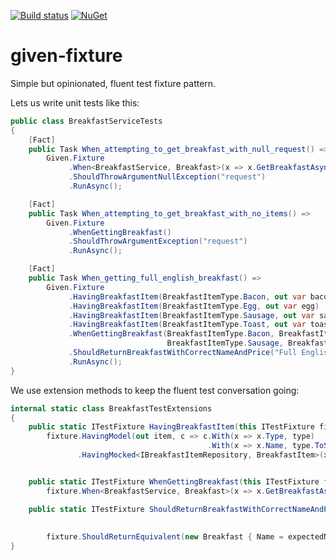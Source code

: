 [![Build status](https://ci.appveyor.com/api/projects/status/242cdlidfmyle6o2/branch/master?svg=true)](https://ci.appveyor.com/project/axle-h/given-fixture/branch/master)
[![NuGet](https://img.shields.io/nuget/v/given-fixture.svg)](https://www.nuget.org/packages/given-fixture/)

# given-fixture

Simple but opinionated, fluent test fixture pattern.

Lets us write unit tests like this:

```C#
public class BreakfastServiceTests
{
    [Fact]
    public Task When_attempting_to_get_breakfast_with_null_request() =>
        Given.Fixture
             .When<BreakfastService, Breakfast>(x => x.GetBreakfastAsync(null))
             .ShouldThrowArgumentNullException("request")
             .RunAsync();

    [Fact]
    public Task When_attempting_to_get_breakfast_with_no_items() =>
        Given.Fixture
             .WhenGettingBreakfast()
             .ShouldThrowArgumentException("request")
             .RunAsync();

    [Fact]
    public Task When_getting_full_english_breakfast() =>
        Given.Fixture
             .HavingBreakfastItem(BreakfastItemType.Bacon, out var bacon)
             .HavingBreakfastItem(BreakfastItemType.Egg, out var egg)
             .HavingBreakfastItem(BreakfastItemType.Sausage, out var sausage)
             .HavingBreakfastItem(BreakfastItemType.Toast, out var toast)
             .WhenGettingBreakfast(BreakfastItemType.Bacon, BreakfastItemType.Egg,
                                   BreakfastItemType.Sausage, BreakfastItemType.Toast)
             .ShouldReturnBreakfastWithCorrectNameAndPrice("Full English Breakfast", bacon, egg, sausage, toast)
             .RunAsync();
}
```

We use extension methods to keep the fluent test conversation going:

```C#
internal static class BreakfastTestExtensions
{
    public static ITestFixture HavingBreakfastItem(this ITestFixture fixture, BreakfastItemType type, out BreakfastItem item) =>
        fixture.HavingModel(out item, c => c.With(x => x.Type, type)
                                            .With(x => x.Name, type.ToString()))
               .HavingMocked<IBreakfastItemRepository, BreakfastItem>(x => x.GetBreakfastItemAsync(type), item);


    public static ITestFixture WhenGettingBreakfast(this ITestFixture fixture, params BreakfastItemType[] types) =>
        fixture.When<BreakfastService, Breakfast>(x => x.GetBreakfastAsync(new GetBreakfastRequest { BreakfastItems = types }));

    public static ITestFixture ShouldReturnBreakfastWithCorrectNameAndPrice(this ITestFixture fixture,
                                                                            string expectedName,
                                                                            params BreakfastItem[] expectedItems) =>
        fixture.ShouldReturnEquivalent(new Breakfast { Name = expectedName, Price = expectedItems.Sum(i => i.Price) });
}
```
